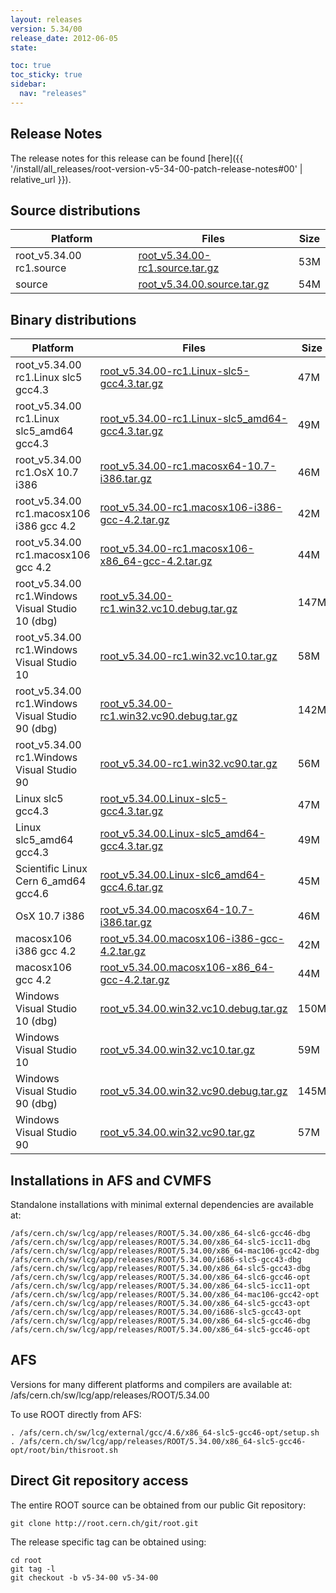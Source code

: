 ```yaml
---
layout: releases
version: 5.34/00
release_date: 2012-06-05
state:

toc: true
toc_sticky: true
sidebar:
  nav: "releases"
---
```



## Release Notes

The release notes for this release can be found [here]({{ '/install/all_releases/root-version-v5-34-00-patch-release-notes#00' | relative_url }}).

## Source distributions

| Platform       | Files | Size |
|-----------|-------|-----|
| root_v5.34.00 rc1.source | [root_v5.34.00-rc1.source.tar.gz](https://root.cern.ch/download/root_v5.34.00-rc1.source.tar.gz) |  53M |
| source | [root_v5.34.00.source.tar.gz](https://root.cern.ch/download/root_v5.34.00.source.tar.gz) |  54M |


## Binary distributions

| Platform       | Files | Size |
|-----------|-------|-----|
| root_v5.34.00 rc1.Linux slc5 gcc4.3 | [root_v5.34.00-rc1.Linux-slc5-gcc4.3.tar.gz](https://root.cern.ch/download/root_v5.34.00-rc1.Linux-slc5-gcc4.3.tar.gz) |  47M |
| root_v5.34.00 rc1.Linux slc5_amd64 gcc4.3 | [root_v5.34.00-rc1.Linux-slc5_amd64-gcc4.3.tar.gz](https://root.cern.ch/download/root_v5.34.00-rc1.Linux-slc5_amd64-gcc4.3.tar.gz) |  49M |
| root_v5.34.00 rc1.OsX 10.7 i386 | [root_v5.34.00-rc1.macosx64-10.7-i386.tar.gz](https://root.cern.ch/download/root_v5.34.00-rc1.macosx64-10.7-i386.tar.gz) |  46M |
| root_v5.34.00 rc1.macosx106 i386 gcc 4.2 | [root_v5.34.00-rc1.macosx106-i386-gcc-4.2.tar.gz](https://root.cern.ch/download/root_v5.34.00-rc1.macosx106-i386-gcc-4.2.tar.gz) |  42M |
| root_v5.34.00 rc1.macosx106 gcc 4.2 | [root_v5.34.00-rc1.macosx106-x86_64-gcc-4.2.tar.gz](https://root.cern.ch/download/root_v5.34.00-rc1.macosx106-x86_64-gcc-4.2.tar.gz) |  44M |
| root_v5.34.00 rc1.Windows Visual Studio 10 (dbg) | [root_v5.34.00-rc1.win32.vc10.debug.tar.gz](https://root.cern.ch/download/root_v5.34.00-rc1.win32.vc10.debug.tar.gz) | 147M |
| root_v5.34.00 rc1.Windows Visual Studio 10 | [root_v5.34.00-rc1.win32.vc10.tar.gz](https://root.cern.ch/download/root_v5.34.00-rc1.win32.vc10.tar.gz) |  58M |
| root_v5.34.00 rc1.Windows Visual Studio 90 (dbg) | [root_v5.34.00-rc1.win32.vc90.debug.tar.gz](https://root.cern.ch/download/root_v5.34.00-rc1.win32.vc90.debug.tar.gz) | 142M |
| root_v5.34.00 rc1.Windows Visual Studio 90 | [root_v5.34.00-rc1.win32.vc90.tar.gz](https://root.cern.ch/download/root_v5.34.00-rc1.win32.vc90.tar.gz) |  56M |
| Linux slc5 gcc4.3 | [root_v5.34.00.Linux-slc5-gcc4.3.tar.gz](https://root.cern.ch/download/root_v5.34.00.Linux-slc5-gcc4.3.tar.gz) |  47M |
| Linux slc5_amd64 gcc4.3 | [root_v5.34.00.Linux-slc5_amd64-gcc4.3.tar.gz](https://root.cern.ch/download/root_v5.34.00.Linux-slc5_amd64-gcc4.3.tar.gz) |  49M |
| Scientific Linux Cern 6_amd64 gcc4.6 | [root_v5.34.00.Linux-slc6_amd64-gcc4.6.tar.gz](https://root.cern.ch/download/root_v5.34.00.Linux-slc6_amd64-gcc4.6.tar.gz) |  45M |
| OsX 10.7 i386 | [root_v5.34.00.macosx64-10.7-i386.tar.gz](https://root.cern.ch/download/root_v5.34.00.macosx64-10.7-i386.tar.gz) |  46M |
| macosx106 i386 gcc 4.2 | [root_v5.34.00.macosx106-i386-gcc-4.2.tar.gz](https://root.cern.ch/download/root_v5.34.00.macosx106-i386-gcc-4.2.tar.gz) |  42M |
| macosx106 gcc 4.2 | [root_v5.34.00.macosx106-x86_64-gcc-4.2.tar.gz](https://root.cern.ch/download/root_v5.34.00.macosx106-x86_64-gcc-4.2.tar.gz) |  44M |
| Windows Visual Studio 10 (dbg) | [root_v5.34.00.win32.vc10.debug.tar.gz](https://root.cern.ch/download/root_v5.34.00.win32.vc10.debug.tar.gz) | 150M |
| Windows Visual Studio 10 | [root_v5.34.00.win32.vc10.tar.gz](https://root.cern.ch/download/root_v5.34.00.win32.vc10.tar.gz) |  59M |
| Windows Visual Studio 90 (dbg) | [root_v5.34.00.win32.vc90.debug.tar.gz](https://root.cern.ch/download/root_v5.34.00.win32.vc90.debug.tar.gz) | 145M |
| Windows Visual Studio 90 | [root_v5.34.00.win32.vc90.tar.gz](https://root.cern.ch/download/root_v5.34.00.win32.vc90.tar.gz) |  57M |



## Installations in AFS and CVMFS
Standalone installations with minimal external dependencies are available at:
~~~
/afs/cern.ch/sw/lcg/app/releases/ROOT/5.34.00/x86_64-slc6-gcc46-dbg
/afs/cern.ch/sw/lcg/app/releases/ROOT/5.34.00/x86_64-slc5-icc11-dbg
/afs/cern.ch/sw/lcg/app/releases/ROOT/5.34.00/x86_64-mac106-gcc42-dbg
/afs/cern.ch/sw/lcg/app/releases/ROOT/5.34.00/i686-slc5-gcc43-dbg
/afs/cern.ch/sw/lcg/app/releases/ROOT/5.34.00/x86_64-slc5-gcc43-dbg
/afs/cern.ch/sw/lcg/app/releases/ROOT/5.34.00/x86_64-slc6-gcc46-opt
/afs/cern.ch/sw/lcg/app/releases/ROOT/5.34.00/x86_64-slc5-icc11-opt
/afs/cern.ch/sw/lcg/app/releases/ROOT/5.34.00/x86_64-mac106-gcc42-opt
/afs/cern.ch/sw/lcg/app/releases/ROOT/5.34.00/x86_64-slc5-gcc43-opt
/afs/cern.ch/sw/lcg/app/releases/ROOT/5.34.00/i686-slc5-gcc43-opt
/afs/cern.ch/sw/lcg/app/releases/ROOT/5.34.00/x86_64-slc5-gcc46-dbg
/afs/cern.ch/sw/lcg/app/releases/ROOT/5.34.00/x86_64-slc5-gcc46-opt
~~~

## AFS
Versions for many different platforms and compilers are available at:
/afs/cern.ch/sw/lcg/app/releases/ROOT/5.34.00

To use ROOT directly from AFS:
~~~
. /afs/cern.ch/sw/lcg/external/gcc/4.6/x86_64-slc5-gcc46-opt/setup.sh
. /afs/cern.ch/sw/lcg/app/releases/ROOT/5.34.00/x86_64-slc5-gcc46-opt/root/bin/thisroot.sh
~~~

## Direct Git repository access
The entire ROOT source can be obtained from our public Git repository:

~~~
git clone http://root.cern.ch/git/root.git
~~~
The release specific tag can be obtained using:
~~~
cd root
git tag -l
git checkout -b v5-34-00 v5-34-00
~~~
